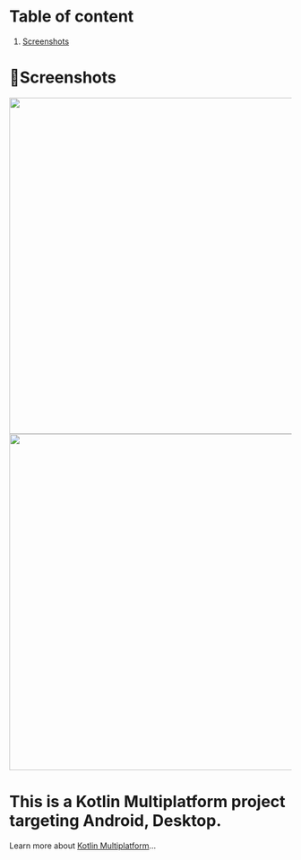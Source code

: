 # Table of content
1. [Screenshots](#screenshots)


# 📸Screenshots
<img src = "https://github.com/user-attachments/assets/891b821f-2a9c-473e-8a5e-06507a5edef3" width = "800" height = "600"> <img src = "https://github.com/user-attachments/assets/35f226e6-1a70-4ddf-9c2d-0883196be20a" width = "800" height = "600">


# This is a Kotlin Multiplatform project targeting Android, Desktop.
Learn more about [Kotlin Multiplatform](https://www.jetbrains.com/help/kotlin-multiplatform-dev/get-started.html)…
